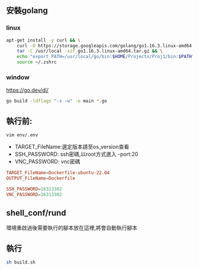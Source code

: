## 安裝golang
### linux
```sh
apt-get install -y curl && \
    curl -O https://storage.googleapis.com/golang/go1.16.3.linux-amd64.tar.gz && \
    tar -C /usr/local -xzf go1.16.3.linux-amd64.tar.gz && \
    echo "export PATH=/usr/local/go/bin:$HOME/Projects/Proj1/bin:$PATH" >> ~/.zshrc && \
    source ~/.zshrc
```
### window
https://go.dev/dl/

```sh
go build -ldflags "-s -w" -o main *.go 
```

## 執行前:


`vim env/.env`
- TARGET_FileName:選定版本請至os_version查看
- SSH_PASSWORD: ssh密碼,以root方式進入 -port:20
- VNC_PASSWORD: vnc密碼


```conf
TARGET_FileName=Dockerfile-ubuntu-22.04
OUTPUT_FileName=Dockerfile

SSH_PASSWORD=16313302
VNC_PASSWORD=16313302
```

## shell_conf/rund
環境重啟過後需要執行的腳本放在這裡,將會自動執行腳本

## 執行
```sh
sh build.sh
```